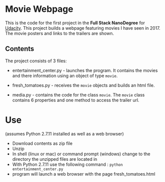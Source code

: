 # Movie Webpage
This is the code for the first project in the **Full Stack NanoDegree**
for [Udacity](http://www.udacity.com).
This project builds a webpage featuring movies I have seen in 2017. The movie posters and links to the trailers are shown.


## Contents
The project consists of 3 files:
* entertainment_center.py - launches the program. It contains the movies and there information using an object of type `movie`.

* fresh_tomatoes.py - receives the `movie` objects and builds an html file.

* media.py - contains the code for the class `movie`. The `movie` class contains 6 properties and one method to access the trailer url.


# Use
(assumes Python 2.7.11 installed as well as a web browser)
* Download contents as zip file
* Unzip
* In shell (linux or mac) or command prompt (windows) change
  to the directory the unzipped files are located in
* With Python 2.7.11 use the following command :
  `python entertainment_center.py`
* program will launch a web browser with the page
  fresh_tomatoes.html

